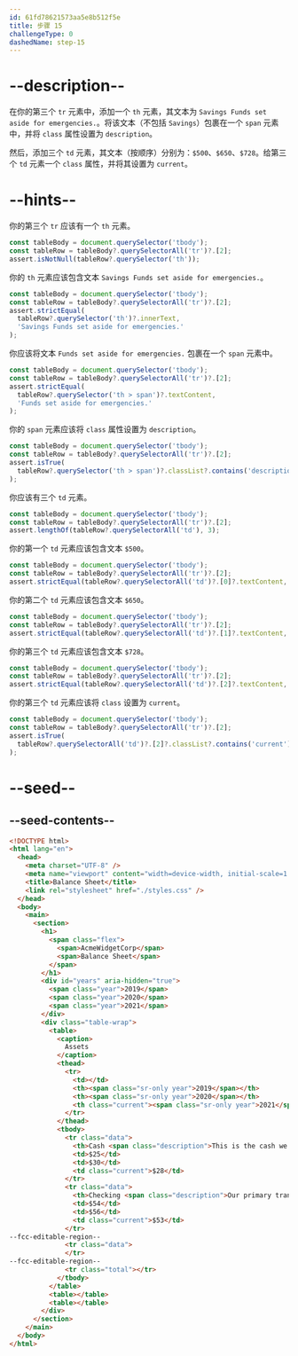```yaml
---
id: 61fd78621573aa5e8b512f5e
title: 步骤 15
challengeType: 0
dashedName: step-15
---
```


# --description--

在你的第三个 `tr` 元素中，添加一个 `th` 元素，其文本为 `Savings Funds set aside for emergencies.`。将该文本（不包括 `Savings`）包裹在一个 `span` 元素中，并将 `class` 属性设置为 `description`。

然后，添加三个 `td` 元素，其文本（按顺序）分别为：`$500`、`$650`、`$728`。给第三个 `td` 元素一个 `class` 属性，并将其设置为 `current`。

# --hints--

你的第三个 `tr` 应该有一个 `th` 元素。

```js
const tableBody = document.querySelector('tbody');
const tableRow = tableBody?.querySelectorAll('tr')?.[2];
assert.isNotNull(tableRow?.querySelector('th'));
```

你的 `th` 元素应该包含文本 `Savings Funds set aside for emergencies.`。

```js
const tableBody = document.querySelector('tbody');
const tableRow = tableBody?.querySelectorAll('tr')?.[2];
assert.strictEqual(
  tableRow?.querySelector('th')?.innerText,
  'Savings Funds set aside for emergencies.'
);
```

你应该将文本 `Funds set aside for emergencies.` 包裹在一个 `span` 元素中。

```js
const tableBody = document.querySelector('tbody');
const tableRow = tableBody?.querySelectorAll('tr')?.[2];
assert.strictEqual(
  tableRow?.querySelector('th > span')?.textContent,
  'Funds set aside for emergencies.'
);
```

你的 `span` 元素应该将 `class` 属性设置为 `description`。

```js
const tableBody = document.querySelector('tbody');
const tableRow = tableBody?.querySelectorAll('tr')?.[2];
assert.isTrue(
  tableRow?.querySelector('th > span')?.classList?.contains('description')
);
```

你应该有三个 `td` 元素。

```js
const tableBody = document.querySelector('tbody');
const tableRow = tableBody?.querySelectorAll('tr')?.[2];
assert.lengthOf(tableRow?.querySelectorAll('td'), 3);
```

你的第一个 `td` 元素应该包含文本 `$500`。

```js
const tableBody = document.querySelector('tbody');
const tableRow = tableBody?.querySelectorAll('tr')?.[2];
assert.strictEqual(tableRow?.querySelectorAll('td')?.[0]?.textContent, '$500');
```

你的第二个 `td` 元素应该包含文本 `$650`。

```js
const tableBody = document.querySelector('tbody');
const tableRow = tableBody?.querySelectorAll('tr')?.[2];
assert.strictEqual(tableRow?.querySelectorAll('td')?.[1]?.textContent, '$650');
```

你的第三个 `td` 元素应该包含文本 `$728`。

```js
const tableBody = document.querySelector('tbody');
const tableRow = tableBody?.querySelectorAll('tr')?.[2];
assert.strictEqual(tableRow?.querySelectorAll('td')?.[2]?.textContent, '$728');
```

你的第三个 `td` 元素应该将 `class` 设置为 `current`。

```js
const tableBody = document.querySelector('tbody');
const tableRow = tableBody?.querySelectorAll('tr')?.[2];
assert.isTrue(
  tableRow?.querySelectorAll('td')?.[2]?.classList?.contains('current')
);
```

# --seed--

## --seed-contents--

```html
<!DOCTYPE html>
<html lang="en">
  <head>
    <meta charset="UTF-8" />
    <meta name="viewport" content="width=device-width, initial-scale=1.0" />
    <title>Balance Sheet</title>
    <link rel="stylesheet" href="./styles.css" />
  </head>
  <body>
    <main>
      <section>
        <h1>
          <span class="flex">
            <span>AcmeWidgetCorp</span>
            <span>Balance Sheet</span>
          </span>
        </h1>
        <div id="years" aria-hidden="true">
          <span class="year">2019</span>
          <span class="year">2020</span>
          <span class="year">2021</span>
        </div>
        <div class="table-wrap">
          <table>
            <caption>
              Assets
            </caption>
            <thead>
              <tr>
                <td></td>
                <th><span class="sr-only year">2019</span></th>
                <th><span class="sr-only year">2020</span></th>
                <th class="current"><span class="sr-only year">2021</span></th>
              </tr>
            </thead>
            <tbody>
              <tr class="data">
                <th>Cash <span class="description">This is the cash we currently have on hand.</span></th>
                <td>$25</td>
                <td>$30</td>
                <td class="current">$28</td>
              </tr>
              <tr class="data">
                <th>Checking <span class="description">Our primary transactional account.</span></th>
                <td>$54</td>
                <td>$56</td>
                <td class="current">$53</td>
              </tr>
--fcc-editable-region--
              <tr class="data">
              </tr>
--fcc-editable-region--
              <tr class="total"></tr>
            </tbody>
          </table>
          <table></table>
          <table></table>
        </div>
      </section>
    </main>
  </body>
</html>
```

```css

```
